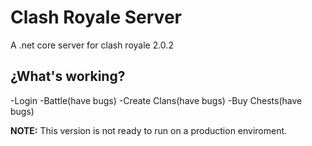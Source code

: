 # Clash Royale Server
A .net core server for clash royale 2.0.2
## ¿What's working?
-Login
-Battle(have bugs)
-Create Clans(have bugs)
-Buy Chests(have bugs)

**NOTE:** This version is not ready to run on a production enviroment.
